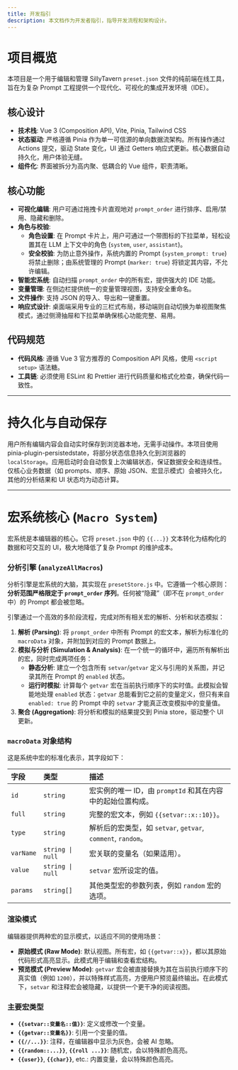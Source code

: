 ```yaml
---
title: 开发指引
description: 本文档作为开发者指引，指导开发流程和架构设计。
---
```


# 项目概览

本项目是一个用于编辑和管理 SillyTavern `preset.json` 文件的纯前端在线工具，旨在为复杂 Prompt 工程提供一个现代化、可视化的集成开发环境（IDE）。

## 核心设计

- **技术栈**: Vue 3 (Composition API), Vite, Pinia, Tailwind CSS
- **状态驱动**: 严格遵循 Pinia 作为单一可信源的单向数据流架构。所有操作通过 Actions 提交，驱动 State 变化，UI 通过 Getters 响应式更新。核心数据自动持久化，用户体验无缝。
- **组件化**: 界面被拆分为高内聚、低耦合的 Vue 组件，职责清晰。

## 核心功能

- **可视化编辑**: 用户可通过拖拽卡片直观地对 `prompt_order` 进行排序、启用/禁用、隐藏和删除。
- **角色与校验**:
  - **角色设置**: 在 Prompt 卡片上，用户可通过一个带图标的下拉菜单，轻松设置其在 LLM 上下文中的角色 (`system`, `user`, `assistant`)。
  - **安全校验**: 为防止意外操作，系统内置的 Prompt (`system_prompt: true`) 将禁止删除；由系统管理的 Prompt (`marker: true`) 将锁定其内容，不允许编辑。
- **智能宏系统**: 自动扫描 `prompt_order` 中的所有宏，提供强大的 IDE 功能。
- **变量管理**: 在侧边栏提供统一的变量管理视图，支持安全重命名。
- **文件操作**: 支持 JSON 的导入、导出和一键重置。
- **响应式设计**: 桌面端采用专业的三栏式布局，移动端则自动切换为单视图聚焦模式，通过侧滑抽屉和下拉菜单确保核心功能完整、易用。

## 代码规范

- **代码风格**: 遵循 Vue 3 官方推荐的 Composition API 风格，使用 `<script setup>` 语法糖。
- **工具链**: 必须使用 ESLint 和 Prettier 进行代码质量和格式化检查，确保代码一致性。

---

# 持久化与自动保存

用户所有编辑内容会自动实时保存到浏览器本地，无需手动操作。本项目使用 pinia-plugin-persistedstate，将部分状态信息持久化到浏览器的 `localStorage`。应用启动时会自动恢复上次编辑状态，保证数据安全和连续性。仅核心业务数据（如 prompts、顺序、原始 JSON、宏显示模式）会被持久化，其他的分析结果和 UI 状态均为动态计算。

---

# 宏系统核心 (`Macro System`)

宏系统是本编辑器的核心。它将 `preset.json` 中的 `{{...}}` 文本转化为结构化的数据和可交互的 UI，极大地降低了复杂 Prompt 的维护成本。

### 分析引擎 (`analyzeAllMacros`)

分析引擎是宏系统的大脑，其实现在 `presetStore.js` 中。它遵循一个核心原则：**分析范围严格限定于 `prompt_order` 序列**。任何被“隐藏”（即不在 `prompt_order` 中）的 Prompt 都会被忽略。

引擎通过一个高效的多阶段流程，完成对所有相关宏的解析、分析和状态模拟：

1.  **解析 (Parsing)**: 将 `prompt_order` 中所有 Prompt 的宏文本，解析为标准化的 `macroData` 对象，并附加到对应的 Prompt 数据上。
2.  **模拟与分析 (Simulation & Analysis)**: 在一个统一的循环中，遍历所有解析出的宏，同时完成两项任务：
    - **静态分析**: 建立一个包含所有 `setvar`/`getvar` 定义与引用的关系图，并记录其所在 Prompt 的 `enabled` 状态。
    - **运行时模拟**: 计算每个 `getvar` 宏在当前执行顺序下的实时值。此模拟会智能地处理 `enabled` 状态：`getvar` 总能看到它之前的变量定义，但只有来自 `enabled: true` 的 Prompt 中的 `setvar` 才能真正改变模拟中的变量值。
3.  **聚合 (Aggregation)**: 将分析和模拟的结果提交到 Pinia store，驱动整个 UI 更新。

### `macroData` 对象结构

这是系统中宏的标准化表示，其字段如下：

| 字段      | 类型             | 描述                                                         |
| :-------- | :--------------- | :----------------------------------------------------------- |
| `id`      | `string`         | 宏实例的唯一 ID，由 `promptId` 和其在内容中的起始位置构成。  |
| `full`    | `string`         | 完整的宏文本，例如 `{{setvar::x::10}}`。                     |
| `type`    | `string`         | 解析后的宏类型，如 `setvar`, `getvar`, `comment`, `random`。 |
| `varName` | `string \| null` | 宏关联的变量名（如果适用）。                                 |
| `value`   | `string \| null` | `setvar` 宏所设定的值。                                      |
| `params`  | `string[]`       | 其他类型宏的参数列表，例如 `random` 宏的选项。               |

### 渲染模式

编辑器提供两种宏的显示模式，以适应不同的使用场景：

- **原始模式 (Raw Mode)**: 默认视图。所有宏，如 `{{getvar::x}}`，都以其原始代码形式高亮显示。此模式用于编辑和查看宏结构。
- **预览模式 (Preview Mode)**: `getvar` 宏会被直接替换为其在当前执行顺序下的真实值（例如 `1200`），并以特殊样式高亮，方便用户预览最终输出。在此模式下，`setvar` 和注释宏会被隐藏，以提供一个更干净的阅读视图。

### 主要宏类型

- **`{{setvar::变量名::值}}`**: 定义或修改一个变量。
- **`{{getvar::变量名}}`**: 引用一个变量的值。
- **`{{//...}}`**: 注释，在编辑器中显示为灰色，会被 AI 忽略。
- **`{{random::...}}`**, **`{{roll ...}}`**: 随机宏，会以特殊颜色高亮。
- **`{{user}}`**, **`{{char}}`**, etc.: 内置变量，会以特殊颜色高亮。
